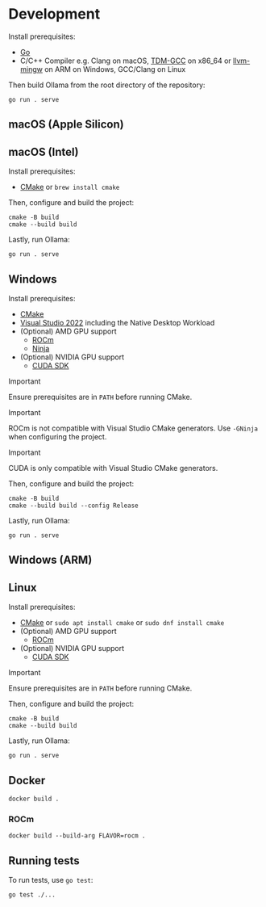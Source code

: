 # Development

Install prerequisites:

- [Go](https://go.dev/doc/install)
- C/C++ Compiler e.g. Clang on macOS, [TDM-GCC](https://jmeubank.github.io/tdm-gcc/download/) on x86_64 or [llvm-mingw](https://github.com/mstorsjo/llvm-mingw) on ARM on Windows, GCC/Clang on Linux

Then build Ollama from the root directory of the repository:

```
go run . serve
```

## macOS (Apple Silicon)

## macOS (Intel)

Install prerequisites:

- [CMake](https://cmake.org/download/) or `brew install cmake`

Then, configure and build the project:

```
cmake -B build
cmake --build build
```

Lastly, run Ollama:

```
go run . serve
```

## Windows

Install prerequisites:

- [CMake](https://cmake.org/download/)
- [Visual Studio 2022](https://visualstudio.microsoft.com/downloads/) including the Native Desktop Workload
- (Optional) AMD GPU support
    - [ROCm](https://rocm.github.io/install.html)
    - [Ninja](https://github.com/ninja-build/ninja/releases)
- (Optional) NVIDIA GPU support
    - [CUDA SDK](https://developer.nvidia.com/cuda-downloads?target_os=Windows&target_arch=x86_64&target_version=11&target_type=exe_network)

> [!IMPORTANT]
> Ensure prerequisites are in `PATH` before running CMake.

> [!IMPORTANT]
> ROCm is not compatible with Visual Studio CMake generators. Use `-GNinja` when configuring the project.

> [!IMPORTANT]
> CUDA is only compatible with Visual Studio CMake generators.

Then, configure and build the project:

```
cmake -B build
cmake --build build --config Release
```

Lastly, run Ollama:

```
go run . serve
```

## Windows (ARM)

## Linux

Install prerequisites:

- [CMake](https://cmake.org/download/) or `sudo apt install cmake` or `sudo dnf install cmake`
- (Optional) AMD GPU support
    - [ROCm](https://rocm.docs.amd.com/projects/install-on-linux/en/latest/install/quick-start.html)
- (Optional) NVIDIA GPU support
    - [CUDA SDK](https://developer.nvidia.com/cuda-downloads)

> [!IMPORTANT]
> Ensure prerequisites are in `PATH` before running CMake.


Then, configure and build the project:

```
cmake -B build
cmake --build build
```

Lastly, run Ollama:

```
go run . serve
```

## Docker

```
docker build .
```

### ROCm

```
docker build --build-arg FLAVOR=rocm .
```

## Running tests

To run tests, use `go test`:

```
go test ./...
```
